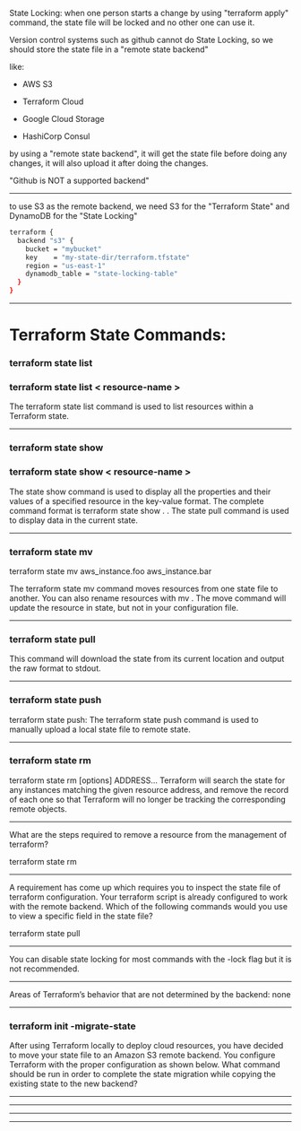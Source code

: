 



State Locking: when one person starts a change by using "terraform apply" command, the state file will be locked and no other one can use it.



Version control systems such as github cannot do State Locking, so we should store the state file in a "remote state backend"


like:

- AWS S3

- Terraform Cloud

- Google Cloud Storage

- HashiCorp Consul


by using a "remote state backend", it will get the state file before doing any changes, it will also upload it after doing the changes.


"Github is NOT a supported backend"

__________________________________________________________________________________________



to use S3 as the remote backend, we need S3 for the "Terraform State" and DynamoDB for the "State Locking"


```bash
terraform {
  backend "s3" {
    bucket = "mybucket"
    key    = "my-state-dir/terraform.tfstate"
    region = "us-east-1"
    dynamodb_table = "state-locking-table"
  }
}
```




__________________________________________________________________________________________

# Terraform State Commands:



### terraform state list

### terraform state list < resource-name >

The terraform state list command is used to list resources within a Terraform state.




__________________________________________________________________________________________


### terraform state show

### terraform state show < resource-name > 




The state show command is used to display all the properties and their values of a specified resource in the key-value format. The complete command format is terraform state show <Resource type>. <Resource name> . The state pull command is used to display data in the current state.



__________________________________________________________________________________________


### terraform state mv

terraform state mv aws_instance.foo aws_instance.bar

The terraform state mv command moves resources from one state file to another. You can also rename resources with mv . The move command will update the resource in state, but not in your configuration file.



__________________________________________________________________________________________


### terraform state pull

This command will download the state from its current location and output the raw format to stdout. 

__________________________________________________________________________________________



### terraform state push

terraform state push: The terraform state push command is used to manually upload a local state file to remote state.



__________________________________________________________________________________________


### terraform state rm
 


terraform state rm [options] ADDRESS... Terraform will search the state for any instances matching the given resource address, and remove the record of each one so that Terraform will no longer be tracking the corresponding remote objects.



__________________________________________________________________________________________



What are the steps required to remove a resource from the management of terraform?

terraform state rm




__________________________________________________________________________________________


A requirement has come up which requires you to inspect the state file of terraform configuration. Your terraform script is already configured to work with the remote backend. Which of the following commands would you use to view a specific field in the state file?


terraform state pull



__________________________________________________________________________________________



You can disable state locking for most commands with the -lock flag but it is not recommended.






__________________________________________________________________________________________




Areas of Terraform’s behavior that are not determined by the backend: none







__________________________________________________________________________________________


### terraform init -migrate-state

After using Terraform locally to deploy cloud resources, you have decided to move your state file to an Amazon S3 remote backend. You configure Terraform with the proper configuration as shown below. What command should be run in order to complete the state migration while copying the existing state to the new backend?








__________________________________________________________________________________________







__________________________________________________________________________________________







__________________________________________________________________________________________







__________________________________________________________________________________________


